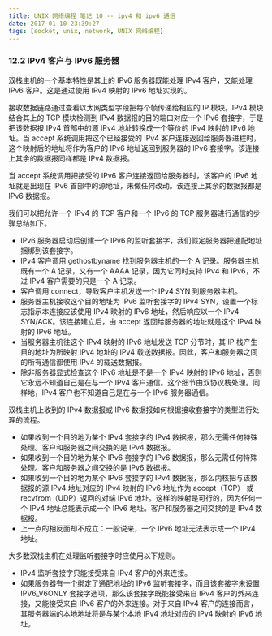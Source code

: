 ```yaml
---
title: UNIX 网络编程 笔记 10 -- ipv4 和 ipv6 通信
date: 2017-01-10 23:39:27
tags: [socket, unix, network, UNIX 网络编程]
---
```


### 12.2 IPv4 客户与 IPv6 服务器

双栈主机的一个基本特性是其上的 IPv6 服务器既能处理 IPv4 客户，又能处理 IPv6 客户。这是通过使用 IPv4 映射的 IPv6 地址实现的。

接收数据链路通过查看以太网类型字段把每个帧传递给相应的 IP 模块。IPv4 模块结合其上的 TCP 模块检测到 IPv4 数据报的目的端口对应一个 IPv6 套接字，于是把该数据报 IPv4 首部中的源 IPv4 地址转换成一个等价的 IPv4 映射的 IPv6 地址。当 accept 系统调用把这个已经接受的 IPv4 客户连接返回给服务器进程时，这个映射后的地址将作为客户的 IPv6 地址返回到服务器的 IPv6 套接字。该连接上其余的数据报同样都是 IPv4 数据报。


<!--more-->


当 accept 系统调用把接受的 IPv6 客户连接返回给服务器时，该客户的 IPv6 地址就是出现在 IPv6 首部中的源地址，未做任何改动。该连接上其余的数据报都是 IPv6 数据报。

我们可以把允许一个 IPv4 的 TCP 客户和一个 IPv6 的 TCP 服务器进行通信的步骤总结如下。

* IPv6 服务器启动后创建一个 IPv6 的监听套接字，我们假定服务器把通配地址捆绑到该套接字。
* IPv4 客户调用 gethostbyname 找到服务器主机的一个 A 记录。服务器主机既有一个 A 记录，又有一个 AAAA 记录，因为它同时支持 IPv4 和 IPv6，不过 IPv4 客户需要的只是一个 A 记录。
* 客户调用 connect，导致客户主机发送一个 IPv4 SYN 到服务器主机。
* 服务器主机接收这个目的地址为 IPv6 监听套接字的 IPv4 SYN，设置一个标志指示本连接应该使用 IPv4 映射的 IPv6 地址，然后响应以一个 IPv4 SYN/ACK。该连接建立后，由 accept 返回给服务器的地址就是这个 IPv4 映射的 IPv6 地址。
* 当服务器主机往这个 IPv4 映射的 IPv6 地址发送 TCP 分节时，其 IP 栈产生目的地址为所映射 IPv4 地址的 IPv4 载送数据报。因此，客户和服务器之间的所有通信都使用 IPv4 的载送数据报。
* 除非服务器显式检查这个 IPv6 地址是不是一个 IPv4 映射的 IPv6 地址，否则它永远不知道自己是在与一个 IPv4 客户通信。这个细节由双协议栈处理。同样地，IPv4 客户也不知道自己是在与一个 IPv6 服务器通信。


双栈主机上收到的 IPv4 数据报或 IPv6 数据报如何根据接收套接字的类型进行处理的流程。

* 如果收到一个目的地为某个 IPv4 套接字的 IPv4 数据报，那么无需任何特殊处理。客户和服务器之间交换的是 IPv4 数据报。
* 如果收到一个目的地为某个 IPv6 套接字的 IPv6 数据报，那么无需任何特殊处理。客户和服务器之间交换的是 IPv6 数据报。
* 如果收到一个目的地为某个 IPv6 套接字的 IPv4 数据报，那么内核把与该数据报的源 IPv4 地址对应的 IPv4 映射的 IPv6 地址作为 accept（TCP） 或 recvfrom（UDP）返回的对端 IPv6 地址。这样的映射是可行的，因为任何一个 IPv4 地址总能表示成一个 IPv6 地址。客户和服务器之间交换的是 IPv4 数据报。
* 上一点的相反面却不成立：一般说来，一个 IPv6 地址无法表示成一个 IPv4 地址。


大多数双栈主机在处理监听套接字时应使用以下规则。

* IPv4 监听套接字只能接受来自 IPv4 客户的外来连接。
* 如果服务器有一个绑定了通配地址的 IPv6 监听套接字，而且该套接字未设置 IPV6_V6ONLY 套接字选项，那么该套接字既能接受来自 IPv4 客户的外来连接，又能接受来自 IPv6 客户的外来连接。对于来自 IPv4 客户的连接而言，其服务器端的本地地址将是与某个本地 IPv4 地址对应的 IPv4 映射的 IPv6 地址。
